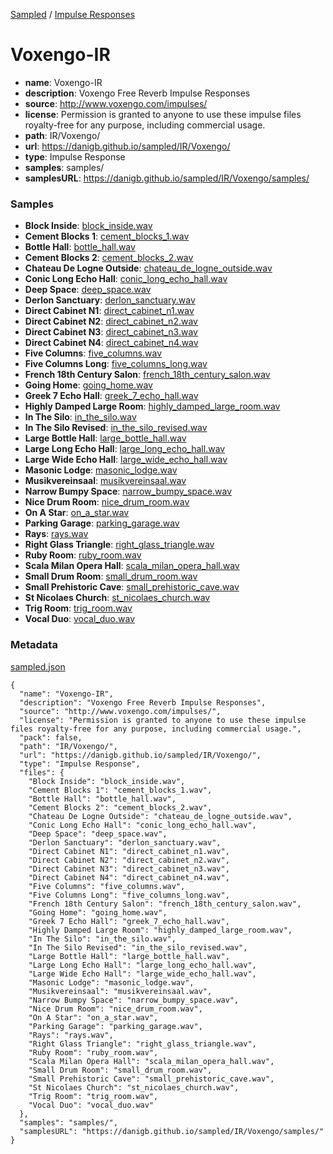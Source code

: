 [Sampled](https://danigb.github.io/sampled)
/
[Impulse Responses](https://danigb.github.io/sampled/IR)

# Voxengo-IR

- __name__: Voxengo-IR
- __description__: Voxengo Free Reverb Impulse Responses
- __source__: http://www.voxengo.com/impulses/
- __license__: Permission is granted to anyone to use these impulse files royalty-free for any purpose, including commercial usage.
- __path__: IR/Voxengo/
- __url__: https://danigb.github.io/sampled/IR/Voxengo/
- __type__: Impulse Response
- __samples__: samples/
- __samplesURL__: https://danigb.github.io/sampled/IR/Voxengo/samples/

### Samples

- __Block Inside__: [block_inside.wav](https://danigb.github.io/sampled/IR/Voxengo/samples/block_inside.wav)
- __Cement Blocks 1__: [cement_blocks_1.wav](https://danigb.github.io/sampled/IR/Voxengo/samples/cement_blocks_1.wav)
- __Bottle Hall__: [bottle_hall.wav](https://danigb.github.io/sampled/IR/Voxengo/samples/bottle_hall.wav)
- __Cement Blocks 2__: [cement_blocks_2.wav](https://danigb.github.io/sampled/IR/Voxengo/samples/cement_blocks_2.wav)
- __Chateau De Logne Outside__: [chateau_de_logne_outside.wav](https://danigb.github.io/sampled/IR/Voxengo/samples/chateau_de_logne_outside.wav)
- __Conic Long Echo Hall__: [conic_long_echo_hall.wav](https://danigb.github.io/sampled/IR/Voxengo/samples/conic_long_echo_hall.wav)
- __Deep Space__: [deep_space.wav](https://danigb.github.io/sampled/IR/Voxengo/samples/deep_space.wav)
- __Derlon Sanctuary__: [derlon_sanctuary.wav](https://danigb.github.io/sampled/IR/Voxengo/samples/derlon_sanctuary.wav)
- __Direct Cabinet N1__: [direct_cabinet_n1.wav](https://danigb.github.io/sampled/IR/Voxengo/samples/direct_cabinet_n1.wav)
- __Direct Cabinet N2__: [direct_cabinet_n2.wav](https://danigb.github.io/sampled/IR/Voxengo/samples/direct_cabinet_n2.wav)
- __Direct Cabinet N3__: [direct_cabinet_n3.wav](https://danigb.github.io/sampled/IR/Voxengo/samples/direct_cabinet_n3.wav)
- __Direct Cabinet N4__: [direct_cabinet_n4.wav](https://danigb.github.io/sampled/IR/Voxengo/samples/direct_cabinet_n4.wav)
- __Five Columns__: [five_columns.wav](https://danigb.github.io/sampled/IR/Voxengo/samples/five_columns.wav)
- __Five Columns Long__: [five_columns_long.wav](https://danigb.github.io/sampled/IR/Voxengo/samples/five_columns_long.wav)
- __French 18th Century Salon__: [french_18th_century_salon.wav](https://danigb.github.io/sampled/IR/Voxengo/samples/french_18th_century_salon.wav)
- __Going Home__: [going_home.wav](https://danigb.github.io/sampled/IR/Voxengo/samples/going_home.wav)
- __Greek 7 Echo Hall__: [greek_7_echo_hall.wav](https://danigb.github.io/sampled/IR/Voxengo/samples/greek_7_echo_hall.wav)
- __Highly Damped Large Room__: [highly_damped_large_room.wav](https://danigb.github.io/sampled/IR/Voxengo/samples/highly_damped_large_room.wav)
- __In The Silo__: [in_the_silo.wav](https://danigb.github.io/sampled/IR/Voxengo/samples/in_the_silo.wav)
- __In The Silo Revised__: [in_the_silo_revised.wav](https://danigb.github.io/sampled/IR/Voxengo/samples/in_the_silo_revised.wav)
- __Large Bottle Hall__: [large_bottle_hall.wav](https://danigb.github.io/sampled/IR/Voxengo/samples/large_bottle_hall.wav)
- __Large Long Echo Hall__: [large_long_echo_hall.wav](https://danigb.github.io/sampled/IR/Voxengo/samples/large_long_echo_hall.wav)
- __Large Wide Echo Hall__: [large_wide_echo_hall.wav](https://danigb.github.io/sampled/IR/Voxengo/samples/large_wide_echo_hall.wav)
- __Masonic Lodge__: [masonic_lodge.wav](https://danigb.github.io/sampled/IR/Voxengo/samples/masonic_lodge.wav)
- __Musikvereinsaal__: [musikvereinsaal.wav](https://danigb.github.io/sampled/IR/Voxengo/samples/musikvereinsaal.wav)
- __Narrow Bumpy Space__: [narrow_bumpy_space.wav](https://danigb.github.io/sampled/IR/Voxengo/samples/narrow_bumpy_space.wav)
- __Nice Drum Room__: [nice_drum_room.wav](https://danigb.github.io/sampled/IR/Voxengo/samples/nice_drum_room.wav)
- __On A Star__: [on_a_star.wav](https://danigb.github.io/sampled/IR/Voxengo/samples/on_a_star.wav)
- __Parking Garage__: [parking_garage.wav](https://danigb.github.io/sampled/IR/Voxengo/samples/parking_garage.wav)
- __Rays__: [rays.wav](https://danigb.github.io/sampled/IR/Voxengo/samples/rays.wav)
- __Right Glass Triangle__: [right_glass_triangle.wav](https://danigb.github.io/sampled/IR/Voxengo/samples/right_glass_triangle.wav)
- __Ruby Room__: [ruby_room.wav](https://danigb.github.io/sampled/IR/Voxengo/samples/ruby_room.wav)
- __Scala Milan Opera Hall__: [scala_milan_opera_hall.wav](https://danigb.github.io/sampled/IR/Voxengo/samples/scala_milan_opera_hall.wav)
- __Small Drum Room__: [small_drum_room.wav](https://danigb.github.io/sampled/IR/Voxengo/samples/small_drum_room.wav)
- __Small Prehistoric Cave__: [small_prehistoric_cave.wav](https://danigb.github.io/sampled/IR/Voxengo/samples/small_prehistoric_cave.wav)
- __St Nicolaes Church__: [st_nicolaes_church.wav](https://danigb.github.io/sampled/IR/Voxengo/samples/st_nicolaes_church.wav)
- __Trig Room__: [trig_room.wav](https://danigb.github.io/sampled/IR/Voxengo/samples/trig_room.wav)
- __Vocal Duo__: [vocal_duo.wav](https://danigb.github.io/sampled/IR/Voxengo/samples/vocal_duo.wav)





### Metadata

[sampled.json](https://danigb.github.io/sampled/IR/Voxengo/sampled.json)

```
{
  "name": "Voxengo-IR",
  "description": "Voxengo Free Reverb Impulse Responses",
  "source": "http://www.voxengo.com/impulses/",
  "license": "Permission is granted to anyone to use these impulse files royalty-free for any purpose, including commercial usage.",
  "pack": false,
  "path": "IR/Voxengo/",
  "url": "https://danigb.github.io/sampled/IR/Voxengo/",
  "type": "Impulse Response",
  "files": {
    "Block Inside": "block_inside.wav",
    "Cement Blocks 1": "cement_blocks_1.wav",
    "Bottle Hall": "bottle_hall.wav",
    "Cement Blocks 2": "cement_blocks_2.wav",
    "Chateau De Logne Outside": "chateau_de_logne_outside.wav",
    "Conic Long Echo Hall": "conic_long_echo_hall.wav",
    "Deep Space": "deep_space.wav",
    "Derlon Sanctuary": "derlon_sanctuary.wav",
    "Direct Cabinet N1": "direct_cabinet_n1.wav",
    "Direct Cabinet N2": "direct_cabinet_n2.wav",
    "Direct Cabinet N3": "direct_cabinet_n3.wav",
    "Direct Cabinet N4": "direct_cabinet_n4.wav",
    "Five Columns": "five_columns.wav",
    "Five Columns Long": "five_columns_long.wav",
    "French 18th Century Salon": "french_18th_century_salon.wav",
    "Going Home": "going_home.wav",
    "Greek 7 Echo Hall": "greek_7_echo_hall.wav",
    "Highly Damped Large Room": "highly_damped_large_room.wav",
    "In The Silo": "in_the_silo.wav",
    "In The Silo Revised": "in_the_silo_revised.wav",
    "Large Bottle Hall": "large_bottle_hall.wav",
    "Large Long Echo Hall": "large_long_echo_hall.wav",
    "Large Wide Echo Hall": "large_wide_echo_hall.wav",
    "Masonic Lodge": "masonic_lodge.wav",
    "Musikvereinsaal": "musikvereinsaal.wav",
    "Narrow Bumpy Space": "narrow_bumpy_space.wav",
    "Nice Drum Room": "nice_drum_room.wav",
    "On A Star": "on_a_star.wav",
    "Parking Garage": "parking_garage.wav",
    "Rays": "rays.wav",
    "Right Glass Triangle": "right_glass_triangle.wav",
    "Ruby Room": "ruby_room.wav",
    "Scala Milan Opera Hall": "scala_milan_opera_hall.wav",
    "Small Drum Room": "small_drum_room.wav",
    "Small Prehistoric Cave": "small_prehistoric_cave.wav",
    "St Nicolaes Church": "st_nicolaes_church.wav",
    "Trig Room": "trig_room.wav",
    "Vocal Duo": "vocal_duo.wav"
  },
  "samples": "samples/",
  "samplesURL": "https://danigb.github.io/sampled/IR/Voxengo/samples/"
}
```

